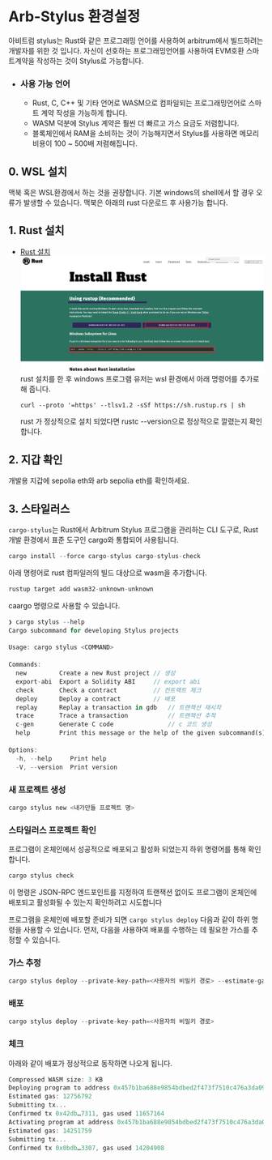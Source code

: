 # Arb-Stylus 환경설정

아비트럼 stylus는 Rust와 같은 프로그래밍 언어를 사용하여 arbitrum에서 빌드하려는 개발자를 위한 것 입니다. 자신이 선호하는 프로그래밍언어를 사용하여 EVM호환 스마트계약을 작성하는 것이 Stylus로 가능합니다.

- ### 사용 가능 언어
  - Rust, C, C++ 및 기타 언어로 WASM으로 컴파일되는 프로그래밍언어로 스마트 계약 작성을 가능하게 합니다.
  - WASM 덕분에 Stylus 계약은 훨씬 더 빠르고 가스 요금도 저렴합니다.
  - 블록체인에서 RAM을 소비하는 것이 가능해지면서 Stylus를 사용하면 메모리 비용이 100 ~ 500배 저렴해집니다.

## 0. WSL 설치

맥북 혹은 WSL환경에서 하는 것을 권장합니다. 기본 windows의 shell에서 할 경우 오류가 발생할 수 있습니다. 맥북은 아래의 rust 다운로드 후 사용가능 합니다.

## 1. Rust 설치

- [Rust 설치](https://www.rust-lang.org/tools/install)
  ![alt text](image-1.png)
  rust 설치를 한 후 windows 프로그램 유저는 wsl 환경에서 아래 명령어를 추가로 해 줍니다.
  ```wsl
  curl --proto '=https' --tlsv1.2 -sSf https://sh.rustup.rs | sh
  ```
  rust 가 정상적으로 설치 되었다면 rustc --version으로 정상적으로 깔렸는지 확인합니다.

## 2. 지갑 확인

개발용 지갑에 sepolia eth와 arb sepolia eth를 확인하세요.

## 3. 스타일러스

`cargo-stylus`는 Rust에서 Arbitrum Stylus 프로그램을 관리하는 CLI 도구로, Rust 개발 환경에서 표준 도구인 cargo와 통합되어 사용됩니다.

```rust
cargo install --force cargo-stylus cargo-stylus-check
```

아래 명령어로 rust 컴파일러의 빌드 대상으로 wasm을 추가합니다.

```rust
rustup target add wasm32-unknown-unknown
```

caargo 명령으로 사용할 수 있습니다.

```rust
❯ cargo stylus --help
Cargo subcommand for developing Stylus projects

Usage: cargo stylus <COMMAND>

Commands:
  new         Create a new Rust project // 생성
  export-abi  Export a Solidity ABI     // export abi
  check       Check a contract          // 컨트랙트 체크
  deploy      Deploy a contract         // 배포
  replay      Replay a transaction in gdb   // 트랜잭션 재시작
  trace       Trace a transaction           // 트랜잭션 추적
  c-gen       Generate C code               // c 코드 생성
  help        Print this message or the help of the given subcommand(s)

Options:
  -h, --help     Print help
  -V, --version  Print version
```

### 새 프로젝트 생성

```rust
cargo stylus new <내가만들 프로젝트 명>
```

### 스타일러스 프로젝트 확인

프로그램이 온체인에서 성공적으로 배포되고 활성화 되었는지 하위 명령어를 통해 확인합니다.

```rust
cargo stylus check
```

이 명령은 JSON-RPC 엔드포인트를 지정하여 트랜잭션 없이도 프로그램이 온체인에 배포되고 활성화될 수 있는지 확인하려고 시도합니다

프로그램을 온체인에 배포할 준비가 되면 `cargo stylus deploy` 다음과 같이 하위 명령을 사용할 수 있습니다. 먼저, 다음을 사용하여 배포를 수행하는 데 필요한 가스를 추정할 수 있습니다.

### 가스 추정

```rust
cargo stylus deploy --private-key-path=<사용자의 비밀키 경로> --estimate-gas-only
```

### 배포

```rust
cargo stylus deploy --private-key-path=<사용자의 비밀키 경로>
```

### 체크

아래와 같이 배포가 정상적으로 동작하면 나오게 됩니다.

```rust
Compressed WASM size: 3 KB
Deploying program to address 0x457b1ba688e9854bdbed2f473f7510c476a3da09
Estimated gas: 12756792
Submitting tx...
Confirmed tx 0x42db…7311, gas used 11657164
Activating program at address 0x457b1ba688e9854bdbed2f473f7510c476a3da09
Estimated gas: 14251759
Submitting tx...
Confirmed tx 0x0bdb…3307, gas used 14204908
```
